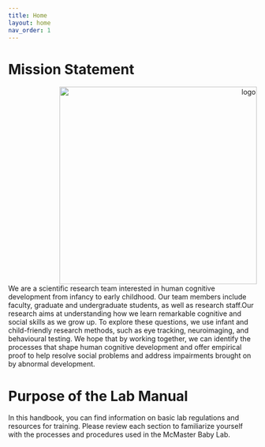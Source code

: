 ```yaml
---
title: Home
layout: home
nav_order: 1
---
```


# Mission Statement 
<div style="text-align:right">
    <img src="https://user-images.githubusercontent.com/132396918/236883695-aae59891-217b-4a18-95cb-3b4e1c132605.png" width="400" alt="logo">
</div>
We are a scientific research team interested in human cognitive development from infancy to early childhood. Our team members include faculty, graduate and undergraduate students, as well as research staff.Our research aims at understanding how we learn remarkable cognitive and social skills as we grow up. To explore these questions, we use infant and child-friendly research methods, such as eye tracking, neuroimaging, and behavioural testing. We hope that by working together, we can identify the processes that shape human cognitive development and offer empirical proof to help resolve social problems and address impairments brought on by abnormal development. 













# Purpose of the Lab Manual

In this handbook, you can find information on basic lab regulations and resources for training. Please review each section to familiarize yourself with the processes and procedures used in the McMaster Baby Lab. 






